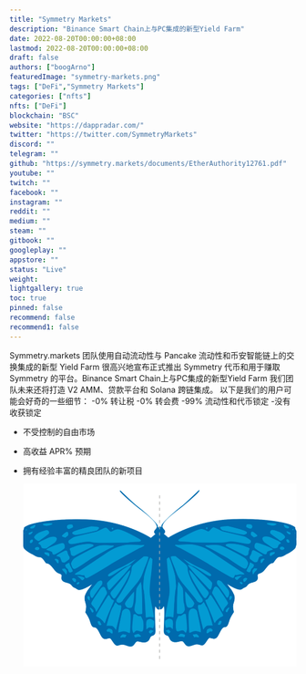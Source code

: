 ```yaml
---
title: "Symmetry Markets"
description: "Binance Smart Chain上与PC集成的新型Yield Farm"
date: 2022-08-20T00:00:00+08:00
lastmod: 2022-08-20T00:00:00+08:00
draft: false
authors: ["boogArno"]
featuredImage: "symmetry-markets.png"
tags: ["DeFi","Symmetry Markets"]
categories: ["nfts"]
nfts: ["DeFi"]
blockchain: "BSC"
website: "https://dappradar.com/"
twitter: "https://twitter.com/SymmetryMarkets"
discord: ""
telegram: ""
github: "https://symmetry.markets/documents/EtherAuthority12761.pdf"
youtube: ""
twitch: ""
facebook: ""
instagram: ""
reddit: ""
medium: ""
steam: ""
gitbook: ""
googleplay: ""
appstore: ""
status: "Live"
weight: 
lightgallery: true
toc: true
pinned: false
recommend: false
recommend1: false
---
```

Symmetry.markets 团队使用自动流动性与 Pancake 流动性和币安智能链上的交换集成的新型 Yield Farm 很高兴地宣布正式推出 Symmetry 代币和用于赚取 Symmetry 的平台。Binance Smart Chain上与PC集成的新型Yield Farm
我们团队未来还将打造 V2 AMM、贷款平台和 Solana 跨链集成。
以下是我们的用户可能会好奇的一些细节：
-0% 转让税
-0% 转会费
-99% 流动性和代币锁定
-没有收获锁定

- 不受控制的自由市场

- 高收益 APR% 预期

- 拥有经验丰富的精良团队的新项目

  ![symmetrymarkets-dapp-high-risk-bsc-image1_838839ae65b1134a0e5254b38ce75dc7](symmetrymarkets-dapp-high-risk-bsc-image1_838839ae65b1134a0e5254b38ce75dc7.png)